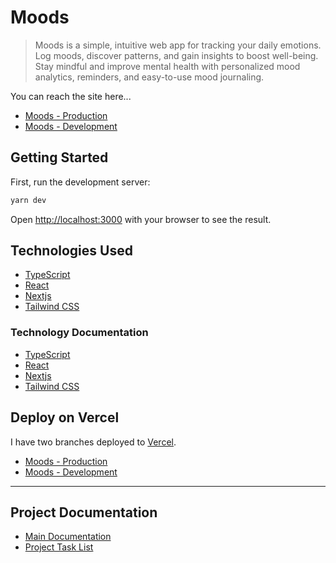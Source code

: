 # Moods

> Moods is a simple, intuitive web app for tracking your daily emotions. Log moods, discover patterns, and gain insights to boost well-being. Stay mindful and improve mental health with personalized mood analytics, reminders, and easy-to-use mood journaling.

You can reach the site here...

- [Moods - Production](https://moods.lovelyvector.com/)
- [Moods - Development](https://dev.moods.lovelyvector.com/)

## Getting Started

First, run the development server:

```bash
yarn dev
```

Open [http://localhost:3000](http://localhost:3000) with your browser to see the result.

## Technologies Used

- [TypeScript](https://www.typescriptlang.org/)
- [React](https://react.dev/)
- [Nextjs](https://nextjs.org/)
- [Tailwind CSS](https://tailwindcss.com/)

### Technology Documentation

- [TypeScript](https://www.typescriptlang.org/docs/)
- [React](https://react.dev/reference/react)
- [Nextjs](https://nextjs.org/docs)
- [Tailwind CSS](https://tailwindcss.com/docs)

## Deploy on Vercel

I have two branches deployed to [Vercel](https://vercel.com/).

- [Moods - Production](https://moods.lovelyvector.com/)
- [Moods - Development](https://dev.moods.lovelyvector.com/)

---

## Project Documentation

- [Main Documentation](/doc/moods.md)
- [Project Task List](/doc/tasks.md)
